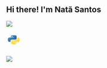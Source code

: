 ## Hi there! I'm Natã Santos

<div>
  <a href="https://github.com/natansantoz">
  <img height="180em" src="https://github-readme-stats.vercel.app/api?username=natansantoz&show_icons=true&theme=react&include_all_commits=true&count_private=true"/>
<div>
  
<div style="display: inline_block"><br>
  <img align="center" alt="Rafa-Python" height="30" width="40" src="https://raw.githubusercontent.com/devicons/devicon/master/icons/python/python-original.svg">
</div>
  
##

<div> 
  <a href="https://www.linkedin.com/in/natan-teixeira-santos-de-oliveira/" target="_blank"><img src="https://img.shields.io/badge/-LinkedIn-%230077B5?style=for-the-badge&logo=linkedin&logoColor=white" target="_blank"></a> 
</div>
  
